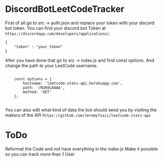 # DiscordBotLeetCodeTracker

First of all go to src -> auth.json and replace your token with your discord bot token.
You can find your discord bot Token at `https://discordapp.com/developers/applications/`.
```
{
    "token" : "your token"
} 
```
After you have done that go to src -> index.js and find const options.
And change the path to your LeetCode username. 
```

    const options = {
        hostname: 'leetcode-stats-api.herokuapp.com',
        path: '/N1K0LAAAA',
        method: 'GET'
    };


```
You can also edit what kind of data the bot should send you by  visiting the makers of the API `https://github.com/JeremyTsaii/leetcode-stats-api`


# ToDo
Reformat the Code and not have everything in the index.js
Make it possible so you can track more than 1 User 
